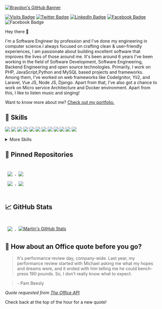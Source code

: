 [![Braydon's GitHub Banner](assets/GitHubHeader.jpg)](http://mehedi.bitbyteplay.com)

[![Visits Badge](https://badges.pufler.dev/visits/mh-shuvo/mh-shuvo)](http://mehedi.bitbyteplay.com)
[![Twitter Badge](https://img.shields.io/badge/Twitter-Profile-informational?style=flat&logo=twitter&logoColor=white&color=1CA2F1)](https://twitter.com/mehedi_dnt_fci)
[![LinkedIn Badge](https://img.shields.io/badge/LinkedIn-Profile-informational?style=flat&logo=linkedin&logoColor=white&color=0D76A8)](https://www.linkedin.com/in/mh-shuvo/)
[![Facebook Badge](https://img.shields.io/badge/Facebook-Profile-informational?style=flat&logo=Facebook&logoColor=white&color=0D76A8)](https://www.facebook.com/coder.mehedi/)
![Facebook Badge](https://img.shields.io/badge/Google-Profile-informational?style=flat&logo=Google&logoColor=white&color=0D76A8)

Hey there 👋

I'm a Software Engineer by profession and I've done my engineering in computer science.I always  focused on crafting clean & user‑friendly experiences, I am passionate about building excellent software that improves the lives of those around me. It's been around 6 years I've been working in the field of Software Development, Software Engineering, Backend Engineering and open source technologies. Primarily, I work on PHP, JavaScript,Python and MySQL based projects and frameworks. Among them, I've worked on web frameworks like CodeIgnitor, Yii2, and Laravel, Vue JS, Node JS, Django. Apart from that, I've also got a chance to work on Micro service Architecture and Docker environment. Apart from this, I like to listen music and singing!

Want to know more about me? [Check out my portfolio.](http://mehedi.bitbyteplay.com)


## 💼 Skills
![](https://img.shields.io/badge/Code-PHP-informational?style=flat&logo=PHP&logoColor=white&color=4AB197)
![](https://img.shields.io/badge/Framework-Laravel-informational?style=flat&logo=laravel&logoColor=white&color=4AB197)
![](https://img.shields.io/badge/Framework-Yii-informational?style=flat&logo=Yii&logoColor=white&color=4AB197)
![](https://img.shields.io/badge/Framework-CodeIgniter-informational?style=flat&logo=CodeIgniter&logoColor=white&color=4AB197)
![](https://img.shields.io/badge/Code-JavaScript-informational?style=flat&logo=JavaScript&logoColor=white&color=4AB197)
![](https://img.shields.io/badge/Framework-Vue-informational?style=flat&logo=Vue.js&logoColor=white&color=4AB197)
![](https://img.shields.io/badge/Library-React-informational?style=flat&logo=react&logoColor=white&color=4AB197)
![](https://img.shields.io/badge/Runtime-Node-informational?style=flat&logo=node.js&logoColor=white&color=4AB197)
![](https://img.shields.io/badge/Framework-Express-informational?style=flat&logo=Express&logoColor=white&color=4AB197)
![](https://img.shields.io/badge/Code-Python-informational?style=flat&logo=Python&logoColor=white&color=4AB197)
![](https://img.shields.io/badge/Framework-Django-informational?style=flat&logo=Django&logoColor=white&color=4AB197)
![](https://img.shields.io/badge/Code-MySQL-informational?style=flat&logo=MySQL&logoColor=white&color=4AB197)

<details>
<summary>More Skills</summary>
<br>

![](https://img.shields.io/badge/Style-CSS-informational?style=flat&logo=css3&logoColor=white&color=4AB197)
![](https://img.shields.io/badge/Style-Bootstrap-informational?style=flat&logo=Bootstrap&logoColor=white&color=4AB197)

[comment]: <> (<br>)

[comment]: <> (![]&#40;https://img.shields.io/badge/Test-Jasmine-informational?style=flat&logo=Jasmine&logoColor=white&color=4AB197&#41;)

[comment]: <> (![]&#40;https://img.shields.io/badge/Test-Jest-informational?style=flat&logo=jest&logoColor=white&color=4AB197&#41;)

[comment]: <> (![]&#40;https://img.shields.io/badge/Test-Mocha-informational?style=flat&logo=Mocha&logoColor=white&color=4AB197&#41;)

[comment]: <> (![]&#40;https://img.shields.io/badge/Test-Cypress-informational?style=flat&logo=Cypress&logoColor=white&color=4AB197&#41;)

[comment]: <> (![]&#40;https://img.shields.io/badge/Test-Cypress-informational?style=flat&logo=Cypress&logoColor=white&color=4AB197&#41;)

<br>

![](https://img.shields.io/badge/Tools-Docker-informational?style=flat&logo=docker&logoColor=white&color=4AB197)
![](https://img.shields.io/badge/Tools-NPM-informational?style=flat&logo=npm&logoColor=white&color=4AB197)
![](https://img.shields.io/badge/Tools-Composer-informational?style=flat&logo=composer&logoColor=white&color=4AB197)
![](https://img.shields.io/badge/Tools-Postman-informational?style=flat&logo=Postman&logoColor=white&color=4AB197)
![](https://img.shields.io/badge/Tools-GitHub-informational?style=flat&logo=GitHub&logoColor=white&color=4AB197)
![](https://img.shields.io/badge/Tools-GitLab-informational?style=flat&logo=GitLab&logoColor=white&color=4AB197)
![](https://img.shields.io/badge/Tools-Bitbucket-informational?style=flat&logo=Bitbucket&logoColor=white&color=4AB197)
![](https://img.shields.io/badge/Tools-Asana-informational?style=flat&logo=Asana&logoColor=white&color=4AB197)
![](https://img.shields.io/badge/Tools-Putty-informational?style=flat&logo=Putty&logoColor=white&color=4AB197)

</details>


## 📌 Pinned Repositories

<br>

<a href="https://github.com/mh-shuvo/oop-design-principle">
  <img align="center" style="margin:0.5rem" src="https://github-readme-stats.vercel.app/api/pin/?username=mh-shuvo&repo=oop-design-principle&title_color=ffffff&text_color=c9cacc&icon_color=4AB197&bg_color=1A2B34" />
</a>


<a href="https://github.com/mh-shuvo/custom-routing">
  <img align="center" style="margin:0.5rem" src="https://github-readme-stats.vercel.app/api/pin/?username=mh-shuvo&repo=custom-routing&title_color=ffffff&text_color=c9cacc&icon_color=4AB197&bg_color=1A2B34" />
</a>

<br>

<a href="https://github.com/mh-shuvo/learn-react">
  <img align="center" style="margin:0.5rem" src="https://github-readme-stats.vercel.app/api/pin/?username=mh-shuvo&repo=learn-react&title_color=ffffff&text_color=c9cacc&icon_color=4AB197&bg_color=1A2B34" />
</a>

<a href="https://github.com/mh-shuvo/task-tracker">
  <img align="center" style="margin:0.5rem" src="https://github-readme-stats.vercel.app/api/pin/?username=mh-shuvo&repo=task-tracker&title_color=ffffff&text_color=c9cacc&icon_color=4AB197&bg_color=1A2B34" />
</a>

<br>
<br>

## &#x1f4c8; GitHub Stats

<br>

<a href="https://github.com/mh-shuvo">
  <img align="center" style="margin:0.5rem" src="https://github-readme-stats.vercel.app/api/top-langs/?username=mh-shuvo&hide=html,css&title_color=ffffff&text_color=c9cacc&icon_color=4AB197&bg_color=1A2B34" />
</a>

<a href="https://github.com/mh-shuvo">
  <img align="center" style="margin:0.5rem" src="https://github-readme-stats.vercel.app/api?username=mh-shuvo&show_icons=true&line_height=27&count_private=true&title_color=ffffff&text_color=c9cacc&icon_color=4AB097&bg_color=1A2B34" alt="Martin's GitHub Stats" />
</a>

<br>

## 📣 How about an Office quote before you go?

> It's performance review day, company-wide. Last year, my performance review started with Michael asking me what my hopes and dreams were, and it ended with him telling me he could bench-press 190 pounds. So, I don't really know what to expect.

>

> <p>- Pam Beesly</p>

_Quote requested from [The Office API](https://www.officeapi.dev/)_

Check back at the top of the hour for a new quote!
